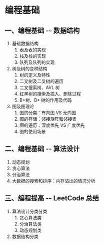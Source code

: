 # 编程基础

## 一、编程基础 -- 数据结构

1. 基础数据结构
   1. 表及表的实现
   2. 栈及栈的实现
   3. 队列及队列的实现
2. 树及树的变种结构
   1. 树的定义及特性
   2. 二叉树及二叉树的遍历
   3. 二叉搜索树、AVL 树
   4. 红黑树的搜索及插入、删除过程
   5. B+树、B* 树的作用及代码
3. 图及图理论
   1. 图的分类：有向图 VS 无向图
   2. 图的存储：邻接矩阵和邻接表
   3. 图的遍历：深度优先 VS 广度优先
   4. 图的使用场景

## 二、编程基础 -- 算法设计

1. 动态规划
2. 贪心算法
3. 分治算法
4. 大数据的搜索和排序：内存溢出的情况分析

## 三、编程提高 -- LeetCode 总结

1. 算法设计分类分类
	1. 贪心算法类
	2. 分治算法类
	3. 动态规划类
2. 数据结构分类
